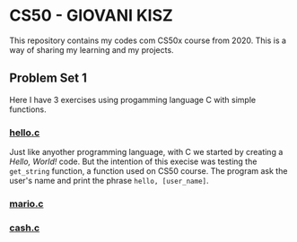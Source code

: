 # CS50 - GIOVANI KISZ

This repository contains my codes com CS50x course from 2020.
This is a way of sharing my learning and my projects.


## Problem Set 1

Here I have 3 exercises using progamming language C with simple functions.

### [hello.c](2020/PSET1/hello.c)

Just like anyother programming language, with C we started by creating a _Hello, World!_ code.
But the intention of this execise was testing the `get_string` function, a function used on CS50 course.
The program ask the user's name and print the phrase `hello, [user_name]`.

### [mario.c](2020/PSET1/mario.c)

### [cash.c](2020/PSET1/cash.c)
